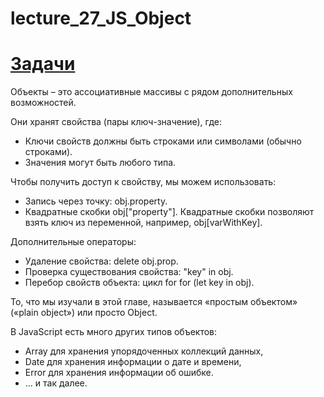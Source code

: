 # lecture_27_JS_Object
#  [Задачи ](https://github.com/schoolteacherMP/lecture_27_JS_Object/blob/main/tasks.md)  

Объекты – это ассоциативные массивы с рядом дополнительных возможностей.  

Они хранят свойства (пары ключ-значение), где:  
-  Ключи свойств должны быть строками или символами (обычно строками).  
-  Значения могут быть любого типа.  

Чтобы получить доступ к свойству, мы можем использовать:  
-  Запись через точку: obj.property.  
-  Квадратные скобки obj["property"]. Квадратные скобки позволяют взять ключ из переменной, например, obj[varWithKey].  

Дополнительные операторы:  
-  Удаление свойства: delete obj.prop.  
-  Проверка существования свойства: "key" in obj.  
-  Перебор свойств объекта: цикл for for (let key in obj).  

То, что мы изучали в этой главе, называется «простым объектом» («plain object») или просто Object.  

В JavaScript есть много других типов объектов:  
-  Array для хранения упорядоченных коллекций данных,  
-  Date для хранения информации о дате и времени,  
-  Error для хранения информации об ошибке.  
-  … и так далее.  


